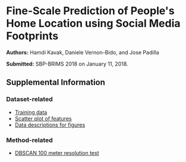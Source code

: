 # Fine-Scale Prediction of People's Home Location using Social Media Footprints

**Authors:** Hamdi Kavak, Daniele Vernon-Bido, and Jose Padilla

**Submitted:** SBP-BRIMS 2018 on January 11, 2018.

## Supplemental Information

### Dataset-related
* [Training data](data/training_test_set_anonymized.csv) 
* [Scatter plot of features](visualize_features.ipynb)
* [Data descriptions for figures](supplemental.pdf)

### Method-related
* [DBSCAN 100 meter resolution test](dbscan_test.ipynb)